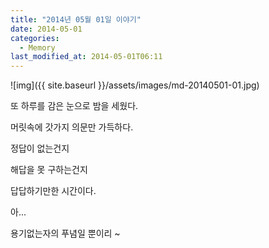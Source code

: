 ```yaml
---
title: "2014년 05월 01일 이야기"
date: 2014-05-01
categories:
  - Memory
last_modified_at: 2014-05-01T06:11
---
```


![img]({{ site.baseurl }}/assets/images/md-20140501-01.jpg)


또 하루를 감은 눈으로 밤을 세웠다. 

머릿속에 갓가지 의문만 가득하다. 

정답이 없는건지 

해답을 못 구하는건지 

답답하기만한 시간이다. 


아... 

용기없는자의 푸념일 뿐이리 ~